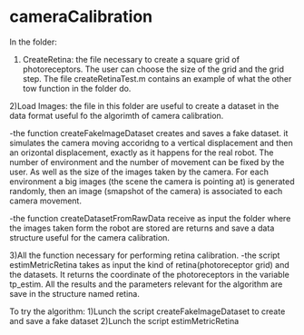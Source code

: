 # cameraCalibration

In the folder:

1) CreateRetina: the file necessary to create a square grid of photoreceptors. The user can choose the size of the grid and the grid step. The file createRetinaTest.m contains an example of what the other tow function in the folder do.

2)Load Images: the file in this folder are useful to create a dataset in the data format useful fo the algorimth of camera calibration.

-the function createFakeImageDataset creates and saves a fake dataset. it simulates the camera moving accoridng to a vertical displacement and then an orizontal displacement, exactly as it happens for the real robot. The number of environment and the number of movement can be fixed by the user. As well as the size of the images taken by the camera. For each environment a big images (the scene the camera is pointing at) is generated randomly, then an image (smapshot of the camera) is associated to each camera movement.

-the function createDatasetFromRawData receive as input the folder where the images taken form the robot are stored are returns and save a data structure useful for the camera calibration.

3)All the function necessary for performing retina calibration. -the script estimMetricRetina takes as input the kind of retina(photoreceptor grid) and the datasets. It returns the coordinate of the photoreceptors in the variable tp_estim. All the results and the parameters relevant for the algorithm are save in the structure named retina.

To try the algorithm: 1)Lunch the script createFakeImageDataset to create and save a fake dataset 2)Lunch the script estimMetricRetina
